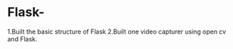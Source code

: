 # Flask- 
1.Built the basic structure of Flask 
2.Built one video capturer using open cv and Flask.
